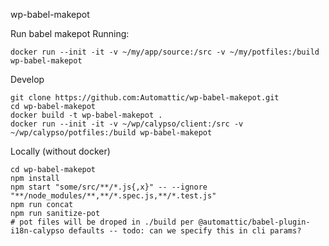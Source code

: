 wp-babel-makepot

Run babel makepot Running:

```
docker run --init -it -v ~/my/app/source:/src -v ~/my/potfiles:/build wp-babel-makepot
```

Develop

```
git clone https://github.com:Automattic/wp-babel-makepot.git
cd wp-babel-makepot
docker build -t wp-babel-makepot .
docker run --init -it -v ~/wp/calypso/client:/src -v ~/wp/calypso/potfiles:/build wp-babel-makepot
```

Locally (without docker)

```
cd wp-babel-makepot
npm install
npm start "some/src/**/*.js{,x}" -- --ignore "**/node_modules/**,**/*.spec.js,**/*.test.js"
npm run concat
npm run sanitize-pot
# pot files will be droped in ./build per @automattic/babel-plugin-i18n-calypso defaults -- todo: can we specify this in cli params?
```
